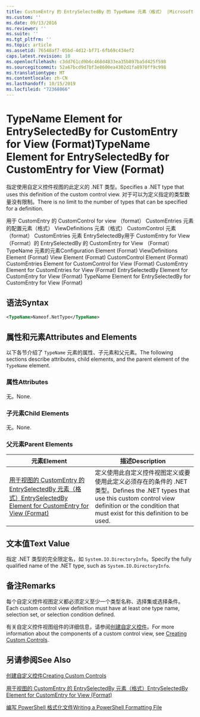 ```yaml
---
title: CustomEntry 的 EntrySelectedBy 的 TypeName 元素（格式） |Microsoft Docs
ms.custom: ''
ms.date: 09/13/2016
ms.reviewer: ''
ms.suite: ''
ms.tgt_pltfrm: ''
ms.topic: article
ms.assetid: 76548af7-05bd-4d12-bf71-6fb69c434ef2
caps.latest.revision: 10
ms.openlocfilehash: c3dd761cd9b6c468d4833ea35b897ba5d425f598
ms.sourcegitcommit: 52a67bcd9d7bf3e8600ea4302d1fa8970ff9c998
ms.translationtype: MT
ms.contentlocale: zh-CN
ms.lasthandoff: 10/15/2019
ms.locfileid: "72368066"
---
```

# <a name="typename-element-for-entryselectedby-for-customentry-for-view-format"></a><span data-ttu-id="fb3bb-102">TypeName Element for EntrySelectedBy for CustomEntry for View (Format)</span><span class="sxs-lookup"><span data-stu-id="fb3bb-102">TypeName Element for EntrySelectedBy for CustomEntry for View (Format)</span></span>

<span data-ttu-id="fb3bb-103">指定使用自定义控件视图的此定义的 .NET 类型。</span><span class="sxs-lookup"><span data-stu-id="fb3bb-103">Specifies a .NET type that uses this definition of the custom control view.</span></span> <span data-ttu-id="fb3bb-104">对于可以为定义指定的类型数量没有限制。</span><span class="sxs-lookup"><span data-stu-id="fb3bb-104">There is no limit to the number of types that can be specified for a definition.</span></span>

<span data-ttu-id="fb3bb-105">用于 CustomEntry 的 CustomControl for view （format） CustomEntries 元素的配置元素（格式） ViewDefinitions 元素（格式） CustomControl 元素（format） CustomEntries 元素 EntrySelectedBy用于 CustomEntry for View （Format）的 EntrySelectedBy 的 CustomEntry for View （Format） TypeName 元素的元素</span><span class="sxs-lookup"><span data-stu-id="fb3bb-105">Configuration Element (Format) ViewDefinitions Element (Format) View Element (Format) CustomControl Element (Format) CustomEntries Element for CustomControl for View (Format) CustomEntry Element for CustomEntries for View (Format) EntrySelectedBy Element for CustomEntry for View (Format) TypeName Element for EntrySelectedBy for CustomEntry for View (Format)</span></span>

## <a name="syntax"></a><span data-ttu-id="fb3bb-106">语法</span><span class="sxs-lookup"><span data-stu-id="fb3bb-106">Syntax</span></span>

```xml
<TypeName>Nameof.NetType</TypeName>
```

## <a name="attributes-and-elements"></a><span data-ttu-id="fb3bb-107">属性和元素</span><span class="sxs-lookup"><span data-stu-id="fb3bb-107">Attributes and Elements</span></span>

<span data-ttu-id="fb3bb-108">以下各节介绍了 `TypeName` 元素的属性、子元素和父元素。</span><span class="sxs-lookup"><span data-stu-id="fb3bb-108">The following sections describe attributes, child elements, and the parent element of the `TypeName` element.</span></span>

### <a name="attributes"></a><span data-ttu-id="fb3bb-109">属性</span><span class="sxs-lookup"><span data-stu-id="fb3bb-109">Attributes</span></span>

<span data-ttu-id="fb3bb-110">无。</span><span class="sxs-lookup"><span data-stu-id="fb3bb-110">None.</span></span>

### <a name="child-elements"></a><span data-ttu-id="fb3bb-111">子元素</span><span class="sxs-lookup"><span data-stu-id="fb3bb-111">Child Elements</span></span>

<span data-ttu-id="fb3bb-112">无。</span><span class="sxs-lookup"><span data-stu-id="fb3bb-112">None.</span></span>

### <a name="parent-elements"></a><span data-ttu-id="fb3bb-113">父元素</span><span class="sxs-lookup"><span data-stu-id="fb3bb-113">Parent Elements</span></span>

|<span data-ttu-id="fb3bb-114">元素</span><span class="sxs-lookup"><span data-stu-id="fb3bb-114">Element</span></span>|<span data-ttu-id="fb3bb-115">描述</span><span class="sxs-lookup"><span data-stu-id="fb3bb-115">Description</span></span>|
|-------------|-----------------|
|[<span data-ttu-id="fb3bb-116">用于视图的 CustomEntry 的 EntrySelectedBy 元素（格式）</span><span class="sxs-lookup"><span data-stu-id="fb3bb-116">EntrySelectedBy Element for CustomEntry for View (Format)</span></span>](./entryselectedby-element-for-customentry-for-customcontrol-for-view-format.md)|<span data-ttu-id="fb3bb-117">定义使用此自定义控件视图定义或要使用此定义必须存在的条件的 .NET 类型。</span><span class="sxs-lookup"><span data-stu-id="fb3bb-117">Defines the .NET types that use this custom control view definition or the condition that must exist for this definition to be used.</span></span>|

## <a name="text-value"></a><span data-ttu-id="fb3bb-118">文本值</span><span class="sxs-lookup"><span data-stu-id="fb3bb-118">Text Value</span></span>

<span data-ttu-id="fb3bb-119">指定 .NET 类型的完全限定名，如 `System.IO.DirectoryInfo`。</span><span class="sxs-lookup"><span data-stu-id="fb3bb-119">Specify the fully qualified name of the .NET type, such as `System.IO.DirectoryInfo`.</span></span>

## <a name="remarks"></a><span data-ttu-id="fb3bb-120">备注</span><span class="sxs-lookup"><span data-stu-id="fb3bb-120">Remarks</span></span>

<span data-ttu-id="fb3bb-121">每个自定义控件视图定义都必须定义至少一个类型名称、选择集或选择条件。</span><span class="sxs-lookup"><span data-stu-id="fb3bb-121">Each custom control view definition must have at least one type name, selection set, or selection condition defined.</span></span>

<span data-ttu-id="fb3bb-122">有关自定义控件视图组件的详细信息，请参阅[创建自定义控件](./creating-custom-controls.md)。</span><span class="sxs-lookup"><span data-stu-id="fb3bb-122">For more information about the components of a custom control view, see [Creating Custom Controls](./creating-custom-controls.md).</span></span>

## <a name="see-also"></a><span data-ttu-id="fb3bb-123">另请参阅</span><span class="sxs-lookup"><span data-stu-id="fb3bb-123">See Also</span></span>

[<span data-ttu-id="fb3bb-124">创建自定义控件</span><span class="sxs-lookup"><span data-stu-id="fb3bb-124">Creating Custom Controls</span></span>](./creating-custom-controls.md)

[<span data-ttu-id="fb3bb-125">用于视图的 CustomEntry 的 EntrySelectedBy 元素（格式）</span><span class="sxs-lookup"><span data-stu-id="fb3bb-125">EntrySelectedBy Element for CustomEntry for View (Format)</span></span>](./entryselectedby-element-for-customentry-for-customcontrol-for-view-format.md)

[<span data-ttu-id="fb3bb-126">编写 PowerShell 格式化文件</span><span class="sxs-lookup"><span data-stu-id="fb3bb-126">Writing a PowerShell Formatting File</span></span>](./writing-a-powershell-formatting-file.md)
